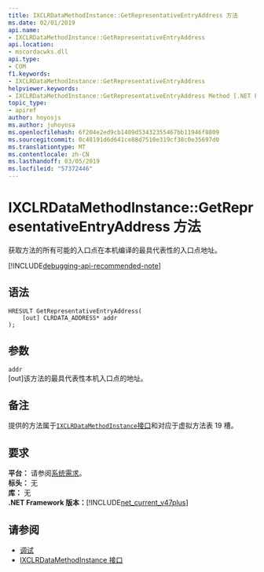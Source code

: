 ```yaml
---
title: IXCLRDataMethodInstance::GetRepresentativeEntryAddress 方法
ms.date: 02/01/2019
api.name:
- IXCLRDataMethodInstance::GetRepresentativeEntryAddress
api.location:
- mscordacwks.dll
api.type:
- COM
f1.keywords:
- IXCLRDataMethodInstance::GetRepresentativeEntryAddress
helpviewer.keywords:
- IXCLRDataMethodInstance::GetRepresentativeEntryAddress Method [.NET Framework debugging]
topic_type:
- apiref
author: hoyosjs
ms.author: juhoyosa
ms.openlocfilehash: 6f204e2ed9cb1409d53432355467bb11946f8809
ms.sourcegitcommit: 0c48191d6d641ce88d7510e319cf38c0e35697d0
ms.translationtype: MT
ms.contentlocale: zh-CN
ms.lasthandoff: 03/05/2019
ms.locfileid: "57372446"
---
```

# <a name="ixclrdatamethodinstancegetrepresentativeentryaddress-method"></a>IXCLRDataMethodInstance::GetRepresentativeEntryAddress 方法

获取方法的所有可能的入口点在本机编译的最具代表性的入口点地址。

[!INCLUDE[debugging-api-recommended-note](../../../../includes/debugging-api-recommended-note.md)]

## <a name="syntax"></a>语法

```
HRESULT GetRepresentativeEntryAddress(
    [out] CLRDATA_ADDRESS* addr
);
```

## <a name="parameters"></a>参数

`addr`\
[out]该方法的最具代表性本机入口点的地址。

## <a name="remarks"></a>备注

提供的方法属于[`IXCLRDataMethodInstance`接口](ixclrdatamethodinstance-interface.md)和对应于虚拟方法表 19 槽。

## <a name="requirements"></a>要求

**平台：** 请参阅[系统需求](../../../../docs/framework/get-started/system-requirements.md)。  
**标头：** 无  
**库：** 无  
**.NET Framework 版本：**[!INCLUDE[net_current_v47plus](../../../../includes/net-current-v47plus.md)]  

## <a name="see-also"></a>请参阅

- [调试](index.md)
- [IXCLRDataMethodInstance 接口](ixclrdatamethodinstance-interface.md)
